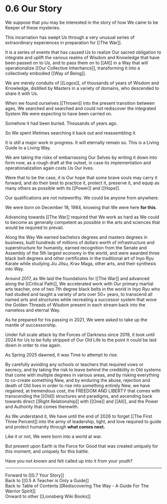 # 0.6 Our Story

We suppose that you may be interested in the story of how We came to be Keeper of these mysteries.

This incarnation has swept Us through a very unusual series of extraordinary experiences in preparation for [[The War]]. 

It is a series of events that has caused Us to realize Our sacred obligation to integrate and uplift the various realms of Wisdom and Knowledge that have been passed on to Us, and to pass them on to [[All]] in a Way that will operationalize [[Our Collective Inheritance]], transforming it into a collectively embodied [[Way of Being]]. 

We are merely conduits of [[Logos]], of thousands of years of Wisdom and Knowledge, distilled by Masters in a variety of domains, who descended to share it with Us. 

When we found ourselves [[Thrown]] into the present transition between ages, We searched and searched and could not rediscover the integrated System We were expecting to have been carried on. 

Somehow it had been buried. Thousands of years ago. 

So We spent lifetimes searching it back out and reassembling it. 

It is still a major work in progress. It will eternally remain so. 
This is a Living Guide to a Living Way. 

We are taking the risks of embarrassing Our Selves by writing it down into form now, as a rough draft at the outset, in case its implementation and operationalization again costs Us Our lives. 

Were that to be the case, it is Our hope that some brave souls may carry it forward, and do their best to practice it, protect it, preserve it, and equip as many others as possible with its [[Power]] and [[Hope]]. 

Our qualifications are not noteworthy. We could be anyone from anywhere. 

We were born on December 18, 1984, knowing that We were here **for this**.  

Advancing towards [[The War]] required that We work as hard as We could to become as generally competent as possible in the arts and sciences that would be required to prevail. 

Along the Way We earned bachelors degrees and masters degrees in business, built hundreds of millions of dollars worth of infrastructure and superstructure for humanity, earned recognition from the Senate and Assembly of the 5th largest economy in the world, and were awarded three black belt degrees and other certificates in the traditional art of Inyo Ryu Karate while studying Jiu Jitsu, Krav Maga, other arts, and their synthesis into Way. 

Around 2017, as We laid the foundations for [[The War]] and advanced along the [[Critical Path]], We accelerated work with Our primary martial arts teacher, one of two 7th degree black belts in the world in Inyo Ryu who had studied and taught a variety of arts over 50+ years, to transcend all named arts and structures while recreating a successor system that wove the Golden Threads of Wisdom present in each stream back into the nameless and eternal Way. 

As he prepared for his passing in 2021, We were asked to take up the mantle of successorship. 

Under full scale attack by the Forces of Darkness since 2019, it took until 2024 for Us to be fully stripped of Our Old Life to the point it could be laid down in order to rise again. 

As Spring 2025 dawned, it was Time to attempt to rise. 

By carefully avoiding any schools or teachers that required vows or secrecy, and by taking the risk to leave behind the credibility in Old systems that come with multiple degrees in various areas, and by risking everything to co-create something New, and by enduring the abuse, rejection and death of Old lives in order to rise into something entirely New, we have regained, at tremendous cost, the FREEDOM AND LIBERTY that comes with transcending the [[Old]] structures and paradigms, and ascending back towards direct [[Right Relationship]] with [[One]] and [[All]], and the Power and Authority that comes therewith. 

As We understand it, We have until the end of 2026 to forget [[The First Three Percent]] into the army of leadership, light, and love required to guide and protect humanity through **what comes next.**

Like it or not, We were born into a world at war. 

But present upon Earth is the Force for Good that was created uniquely for this moment, and uniquely for this battle. 

Have you not known and felt called up into it from your youth? 

____
Forward to [[0.7 Your Story]]  
Back to [[0.5 A Teacher is Only a Guide]]  
Back to Table of Contents [[Rediscovering The Way - A Guide For The Warrior Spirit]]  
Onward to other [[Lionsberg Wiki Books]]  
